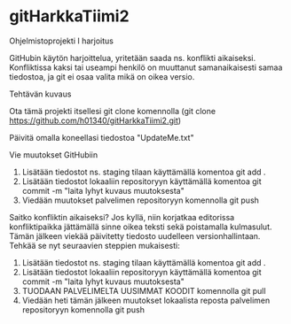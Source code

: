# gitHarkkaTiimi2
Ohjelmistoprojekti I harjoitus

GitHubin käytön harjoittelua, yritetään saada ns. konflikti aikaiseksi. Konfliktissa kaksi tai useampi henkilö on muuttanut samanaikaisesti samaa tiedostoa, ja git ei osaa valita mikä on oikea versio. 

Tehtävän kuvaus

Ota tämä projekti itsellesi git clone komennolla (git clone https://github.com/h01340/gitHarkkaTiimi2.git)

Päivitä omalla koneellasi tiedostoa "UpdateMe.txt"

Vie muutokset GitHubiin 
1. Lisätään tiedostot ns. staging tilaan käyttämällä komentoa git add .
2. Lisätään tiedostot lokaaliin repositoryyn käyttämällä komentoa git commit -m "laita lyhyt kuvaus muutoksesta" 
3. Viedään muutokset palvelimen repositoryyn komennolla git push

Saitko konfliktin aikaiseksi? 
Jos kyllä, niin korjatkaa editorissa konfliktipaikka jättämällä sinne oikea teksti sekä poistamalla kulmasulut. Tämän jälkeen viekää päivitetty tiedosto uudelleen versionhallintaan. Tehkää se nyt seuraavien steppien mukaisesti: 
1. Lisätään tiedostot ns. staging tilaan käyttämällä komentoa git add .
2. Lisätään tiedostot lokaaliin repositoryyn käyttämällä komentoa git commit -m "laita lyhyt kuvaus muutoksesta" 
3. TUODAAN PALVELIMELTA UUSIMMAT KOODIT komennolla git pull 
4. Viedään heti tämän jälkeen muutokset lokaalista reposta palvelimen repositoryyn komennolla git push



